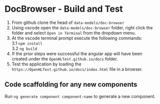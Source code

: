 # DocBrowser - Build and Test
1) From github clone the head of `data-models/doc-browser`
2) Using vscode open the `data-models/doc-browser` folder, right click the folder and select `Open in Terminal` from the dropdown menu.
3) At the vscode terminal prompt execute the following commands:  
   3.1 `npm install`  
   3.2 `ng build`
4) If the prior steps were successful the angular app will have been created under the `OpenHLTest.github.io/docs` folder.
5) Test the application by loading the `https://OpenHLTest.github.io/docs/index.html` file in a browser.


## Code scaffolding for any new components
Run `ng generate component component-name` to generate a new component. 
